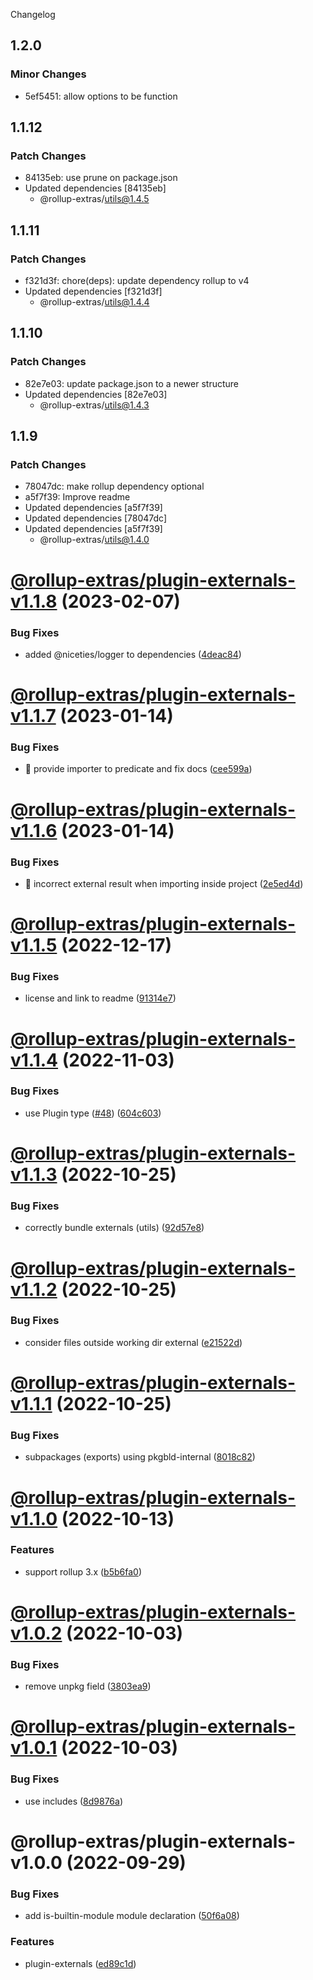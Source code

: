 Changelog

## 1.2.0

### Minor Changes

- 5ef5451: allow options to be function

## 1.1.12

### Patch Changes

- 84135eb: use prune on package.json
- Updated dependencies [84135eb]
  - @rollup-extras/utils@1.4.5

## 1.1.11

### Patch Changes

- f321d3f: chore(deps): update dependency rollup to v4
- Updated dependencies [f321d3f]
  - @rollup-extras/utils@1.4.4

## 1.1.10

### Patch Changes

- 82e7e03: update package.json to a newer structure
- Updated dependencies [82e7e03]
  - @rollup-extras/utils@1.4.3

## 1.1.9

### Patch Changes

- 78047dc: make rollup dependency optional
- a5f7f39: Improve readme
- Updated dependencies [a5f7f39]
- Updated dependencies [78047dc]
- Updated dependencies [a5f7f39]
  - @rollup-extras/utils@1.4.0

# [@rollup-extras/plugin-externals-v1.1.8](https://github.com/kshutkin/rollup-extras/compare/@rollup-extras/plugin-externals-v1.1.7...@rollup-extras/plugin-externals-v1.1.8) (2023-02-07)

### Bug Fixes

- added @niceties/logger to dependencies ([4deac84](https://github.com/kshutkin/rollup-extras/commit/4deac843a099a895b802cd7890a3b8f59b0017e6))

# [@rollup-extras/plugin-externals-v1.1.7](https://github.com/kshutkin/rollup-extras/compare/@rollup-extras/plugin-externals-v1.1.6...@rollup-extras/plugin-externals-v1.1.7) (2023-01-14)

### Bug Fixes

- 🐛 provide importer to predicate and fix docs ([cee599a](https://github.com/kshutkin/rollup-extras/commit/cee599a3e7357c234c2e5273fede09e5effde52e))

# [@rollup-extras/plugin-externals-v1.1.6](https://github.com/kshutkin/rollup-extras/compare/@rollup-extras/plugin-externals-v1.1.5...@rollup-extras/plugin-externals-v1.1.6) (2023-01-14)

### Bug Fixes

- 🐛 incorrect external result when importing inside project ([2e5ed4d](https://github.com/kshutkin/rollup-extras/commit/2e5ed4d92b37ffbbeb8db46469c168fa5836acf5))

# [@rollup-extras/plugin-externals-v1.1.5](https://github.com/kshutkin/rollup-extras/compare/@rollup-extras/plugin-externals-v1.1.4...@rollup-extras/plugin-externals-v1.1.5) (2022-12-17)

### Bug Fixes

- license and link to readme ([91314e7](https://github.com/kshutkin/rollup-extras/commit/91314e7d26a60fc9ff7898e19434b1061016ab40))

# [@rollup-extras/plugin-externals-v1.1.4](https://github.com/kshutkin/rollup-extras/compare/@rollup-extras/plugin-externals-v1.1.3...@rollup-extras/plugin-externals-v1.1.4) (2022-11-03)

### Bug Fixes

- use Plugin type ([#48](https://github.com/kshutkin/rollup-extras/issues/48)) ([604c603](https://github.com/kshutkin/rollup-extras/commit/604c60320bc1713a7cab229b9b66e372f7f1f922))

# [@rollup-extras/plugin-externals-v1.1.3](https://github.com/kshutkin/rollup-extras/compare/@rollup-extras/plugin-externals-v1.1.2...@rollup-extras/plugin-externals-v1.1.3) (2022-10-25)

### Bug Fixes

- correctly bundle externals (utils) ([92d57e8](https://github.com/kshutkin/rollup-extras/commit/92d57e89added20a06c7d46b7e29f5bda6d2c869))

# [@rollup-extras/plugin-externals-v1.1.2](https://github.com/kshutkin/rollup-extras/compare/@rollup-extras/plugin-externals-v1.1.1...@rollup-extras/plugin-externals-v1.1.2) (2022-10-25)

### Bug Fixes

- consider files outside working dir external ([e21522d](https://github.com/kshutkin/rollup-extras/commit/e21522d4601e75522ec6231693968e211e578246))

# [@rollup-extras/plugin-externals-v1.1.1](https://github.com/kshutkin/rollup-extras/compare/@rollup-extras/plugin-externals-v1.1.0...@rollup-extras/plugin-externals-v1.1.1) (2022-10-25)

### Bug Fixes

- subpackages (exports) using pkgbld-internal ([8018c82](https://github.com/kshutkin/rollup-extras/commit/8018c82fd23aceaf64ea18ea7e6ce46a932a1508))

# [@rollup-extras/plugin-externals-v1.1.0](https://github.com/kshutkin/rollup-extras/compare/@rollup-extras/plugin-externals-v1.0.2...@rollup-extras/plugin-externals-v1.1.0) (2022-10-13)

### Features

- support rollup 3.x ([b5b6fa0](https://github.com/kshutkin/rollup-extras/commit/b5b6fa08bc7ed6846b8d1404d14d96365a8cab02))

# [@rollup-extras/plugin-externals-v1.0.2](https://github.com/kshutkin/rollup-extras/compare/@rollup-extras/plugin-externals-v1.0.1...@rollup-extras/plugin-externals-v1.0.2) (2022-10-03)

### Bug Fixes

- remove unpkg field ([3803ea9](https://github.com/kshutkin/rollup-extras/commit/3803ea995f6042431d96e0e6a6c9d59050d8bfeb))

# [@rollup-extras/plugin-externals-v1.0.1](https://github.com/kshutkin/rollup-extras/compare/@rollup-extras/plugin-externals-v1.0.0...@rollup-extras/plugin-externals-v1.0.1) (2022-10-03)

### Bug Fixes

- use includes ([8d9876a](https://github.com/kshutkin/rollup-extras/commit/8d9876af3b9531fa756a61471de157a9bd461a4e))

# @rollup-extras/plugin-externals-v1.0.0 (2022-09-29)

### Bug Fixes

- add is-builtin-module module declaration ([50f6a08](https://github.com/kshutkin/rollup-extras/commit/50f6a0856953847c78dc52f828ae2a40db99694f))

### Features

- plugin-externals ([ed89c1d](https://github.com/kshutkin/rollup-extras/commit/ed89c1db929ca984d63f3ad7376d9876554371b9))
